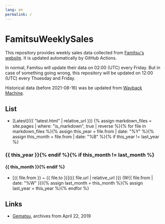 ```yaml
---
lang: en
permalink: /
---
```

# FamitsuWeeklySales
This repository provides weekly sales data collected from [Famitsu's website](https://www.famitsu.com/ranking/game-sales/). It is updated automatically by GitHub Actions.

In normal, Famitsu will update their data on 02:00 (UTC) every Friday. But in case of something going wrong, this repository will be updated on 12:00 (UTC) every Thuesday and Friday.

Historical data (before 2021-08-16) was be updated from [Wayback Machine](https://web.archive.org/).

## List
* [Latest]({{ "latest.html" | relative_url }})
{% assign markdown_files = site.pages | where: "is_markdown", true | reverse %}{% for file in markdown_files %}{% assign this_year = file.from | date: "%Y" %}{% assign this_month = file.from | date: "%B" %}{% if this_year != last_year %}
### {{ this_year }}{% endif %}{% if this_month != last_month %}
#### {{ this_month }}{% endif %}
- [{{ file.from }} ~ {{ file.to }}]({{ file.url | relative_url }}) (W{{ file.from | date: "%W" }}){% assign last_month = this_month %}{% assign last_year = this_year %}{% endfor %}

## Links
- [Gematsu](https://www.gematsu.com/tag/famitsu-sales), archives from April 22, 2019